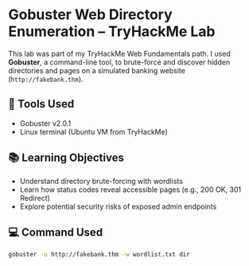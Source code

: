 # Gobuster Web Directory Enumeration – TryHackMe Lab

This lab was part of my TryHackMe Web Fundamentals path. I used **Gobuster**, a command-line tool, to brute-force and discover hidden directories and pages on a simulated banking website (`http://fakebank.thm`).

## 🔧 Tools Used
- Gobuster v2.0.1
- Linux terminal (Ubuntu VM from TryHackMe)

## 📚 Learning Objectives
- Understand directory brute-forcing with wordlists
- Learn how status codes reveal accessible pages (e.g., 200 OK, 301 Redirect)
- Explore potential security risks of exposed admin endpoints

## 💻 Command Used
```bash
gobuster -u http://fakebank.thm -w wordlist.txt dir
